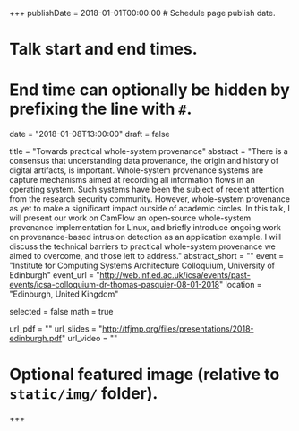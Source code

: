 +++
publishDate = 2018-01-01T00:00:00  # Schedule page publish date.

# Talk start and end times.
#   End time can optionally be hidden by prefixing the line with `#`.
date = "2018-01-08T13:00:00"
draft = false

title = "Towards practical whole-system provenance"
abstract = "There is a consensus that understanding data provenance, the origin and history of digital artifacts, is important. Whole-system provenance systems are capture mechanisms aimed at recording all information flows in an operating system. Such systems have been the subject of recent attention from the research security community. However, whole-system provenance as yet to make a significant impact outside of academic circles. In this talk, I will present our work on CamFlow an open-source whole-system provenance implementation for Linux, and briefly introduce ongoing work on provenance-based intrusion detection as an application example. I will discuss the technical barriers to practical whole-system provenance we aimed to overcome, and those left to address."
abstract_short = ""
event = "Institute for Computing Systems Architecture Colloquium, University of Edinburgh"
event_url = "http://web.inf.ed.ac.uk/icsa/events/past-events/icsa-colloquium-dr-thomas-pasquier-08-01-2018"
location = "Edinburgh, United Kingdom"

selected = false
math = true

url_pdf = ""
url_slides = "http://tfjmp.org/files/presentations/2018-edinburgh.pdf"
url_video = ""

# Optional featured image (relative to `static/img/` folder).

+++
